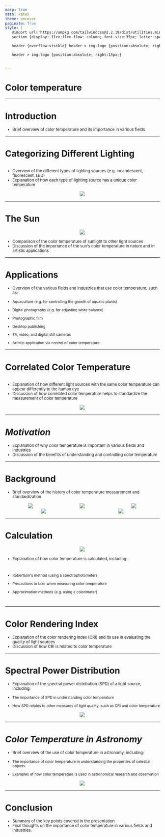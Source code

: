 ```yaml
---
marp: true
math: katex
theme: uncover
paginate: True
style: |
   @import url('https://unpkg.com/tailwindcss@2.2.19/dist/utilities.min.css');
   section {display: flex;flex-flow: column; font-size:35px; letter-spacing:1.4px;}

   header {overflow:visible} header > img.logo {position:absolute; right:15px;}

   header > img.logo {position:absolute; right:15px;}


---
```

<!-- backgroundImage: url('backgrounds/aaabstract (3).png') -->
<!-- _class: lead -->

 # **Color temperature**

---
<style scoped>p,li {font-size:0.96em}</style>

 # Introduction

- Brief overview of color temperature and its importance in various fields

---
<style scoped>p,li {font-size:0.88em}</style>

 # Categorizing Different Lighting
<div style='flex:1 1 auto; min-height:0;' class="grid grid-cols-8 gap-4">
<div style='display:flex; flex-flow:column; min-height:0;' class="col-span-4">

- Overview of the different types of lighting sources (e.g. incandescent, fluorescent, LED)
- Explanation of how each type of lighting source has a unique color temperature
</div>

<div style='display:flex; flex-flow:column; min-height:0;' class="col-span-4">

<div style="display: flex; flex: 1 1 auto; flex-flow: row; min-height: 0"><div style="display: flex; flex: 1 1 auto; justify-content: center;min-height:0;min-width:0; margin-bottom:0.1em;;margin-right:0.15em">
<img style='object-fit: contain; max-height:100%; max-width:100%; background-color: rgba(0,0,0,0);' src='https://upload.wikimedia.org/wikipedia/commons/2/21/Black_body_visible_spectrum.gif'/>
</div>
</div>

</div>

</div>


---
<style scoped>p,li {font-size:0.88em}</style>

 # The Sun
<div style="display: flex; flex: 1 1 auto; flex-flow: row; min-height: 0"><div style="display: flex; flex: 1 1 auto; justify-content: center;min-height:0;min-width:0; margin-bottom:0.1em;;margin-right:0.15em">
<img style='object-fit: contain; max-height:100%; max-width:100%; background-color: rgba(0,0,0,0);' src='https://upload.wikimedia.org/wikipedia/commons/thumb/e/e9/Color_temperature_black_body_800-12200K.svg/512px-Color_temperature_black_body_800-12200K.svg.png'/>
</div>
</div>

- Comparison of the color temperature of sunlight to other light sources
- Discussion of the importance of the sun's color temperature in nature and in artistic applications

---
<style scoped>p,li {font-size:0.72em}</style>

 # Applications
- Overview of the various fields and industries that use color temperature, such as:

+ Aquaculture (e.g. for controlling the growth of aquatic plants)

+ Digital photography (e.g. for adjusting white balance)

+ Photographic film

+ Desktop publishing

+ TV, video, and digital still cameras

+ Artistic application via control of color temperature


---
<style scoped>p,li {font-size:0.88em}</style>

 # **Correlated Color Temperature**
<div style='flex:1 1 auto; min-height:0;' class="grid grid-cols-8 gap-4">
<div style='display:flex; flex-flow:column; min-height:0;' class="col-span-4">

- Explanation of how different light sources with the same color temperature can appear differently to the human eye
- Discussion of how correlated color temperature helps to standardize the measurement of color temperature
</div>

<div style='display:flex; flex-flow:column; min-height:0;' class="col-span-4">

<div style="display: flex; flex: 1 1 auto; flex-flow: row; min-height: 0"><div style="display: flex; flex: 1 1 auto; justify-content: center;min-height:0;min-width:0; margin-bottom:0.1em;;margin-right:0.15em">
<img style='object-fit: contain; max-height:100%; max-width:100%; background-color: rgba(0,0,0,0);' src='https://upload.wikimedia.org/wikipedia/commons/thumb/2/2c/Blackbody_peak_wavelength_exitance_vs_temperature.svg/260px-Blackbody_peak_wavelength_exitance_vs_temperature.svg.png'/>
</div>
</div>

</div>

</div>


---
<style scoped>p,li {font-size:0.92em}</style>

 # _Motivation_
- Explanation of why color temperature is important in various fields and industries
- Discussion of the benefits of understanding and controlling color temperature


---
<style scoped>p,li {font-size:0.76em}</style>

 # Background
- Brief overview of the history of color temperature measurement and standardization
<div style="display: flex; flex: 1 1 auto; flex-flow: row; min-height: 0"><div style="display: flex; flex: 1 1 auto; justify-content: center;min-height:0;min-width:0; margin-bottom:0.1em;;margin-right:0.15em">
<img style='object-fit: contain; max-height:100%; max-width:100%; background-color: rgba(0,0,0,0);' src='https://upload.wikimedia.org/wikipedia/commons/thumb/9/99/Judd%27s_%28r%2Cg%29_diagram.svg/170px-Judd%27s_%28r%2Cg%29_diagram.svg.png'/>
</div>
<div style="display: flex; flex: 1 1 auto; justify-content: center;min-height:0;min-width:0; margin-bottom:0.1em;;margin-right:0.15em">
<img style='object-fit: contain; max-height:100%; max-width:100%; background-color: rgba(0,0,0,0);' src='https://upload.wikimedia.org/wikipedia/commons/thumb/9/93/Judd%27s_Maxwell_triangle.svg/220px-Judd%27s_Maxwell_triangle.svg.png'/>
</div>
<div style="display: flex; flex: 1 1 auto; justify-content: center;min-height:0;min-width:0; margin-bottom:0.1em;;margin-right:0.15em">
<img style='object-fit: contain; max-height:100%; max-width:100%; background-color: rgba(0,0,0,0);' src='https://upload.wikimedia.org/wikipedia/commons/thumb/2/26/Judd%27s-UCS.png/220px-Judd%27s-UCS.png'/>
</div>
</div>
<div style="display: flex; flex: 1 1 auto; flex-flow: row; min-height: 0"><div style="display: flex; flex: 1 1 auto; justify-content: center;min-height:0;min-width:0; margin-bottom:0.1em;;margin-right:0.15em">
<img style='object-fit: contain; max-height:100%; max-width:100%; background-color: rgba(0,0,0,0);' src='https://upload.wikimedia.org/wikipedia/commons/thumb/0/0c/Planckian-locus-in-mireds.png/220px-Planckian-locus-in-mireds.png'/>
</div>
<div style="display: flex; flex: 1 1 auto; justify-content: center;min-height:0;min-width:0; margin-bottom:0.1em;;margin-right:0.15em">
<img style='object-fit: contain; max-height:100%; max-width:100%; background-color: rgba(0,0,0,0);' src='https://upload.wikimedia.org/wikipedia/commons/thumb/a/a1/CIE_1960_UCS.png/250px-CIE_1960_UCS.png'/>
</div>
</div>


---
<style scoped>p,li {font-size:0.80em}</style>

 # Calculation
<div style='flex:1 1 auto; min-height:0;' class="grid grid-cols-8 gap-4">
<div style='display:flex; flex-flow:column; min-height:0;' class="col-span-4">

<div style="display: flex; flex: 1 1 auto; flex-flow: row; min-height: 0"><div style="display: flex; flex: 1 1 auto; justify-content: center;min-height:0;min-width:0; margin-bottom:0.1em;;margin-right:0.15em">
<img style='object-fit: contain; max-height:100%; max-width:100%; background-color: rgba(0,0,0,0);' src='https://upload.wikimedia.org/wikipedia/commons/thumb/d/d7/Planckian-locus.png/550px-Planckian-locus.png'/>
</div>
</div>

</div>

<div style='display:flex; flex-flow:column; min-height:0;' class="col-span-4">

- Explanation of how color temperature is calculated, including:

+ Robertson's method (using a spectrophotometer)

+ Precautions to take when measuring color temperature

+ Approximation methods (e.g. using a colorimeter)
</div>

</div>


---
<style scoped>p,li {font-size:0.92em}</style>

 # Color Rendering Index

- Explanation of the color rendering index (CRI) and its use in evaluating the quality of light sources
- Discussion of how CRI is related to color temperature

---
<style scoped>p,li {font-size:0.84em}</style>

 # Spectral Power Distribution
- Explanation of the spectral power distribution (SPD) of a light source, including:

+ The importance of SPD in understanding color temperature

+ How SPD relates to other measures of light quality, such as CRI and color temperature
<div style="display: flex; flex: 1 1 auto; flex-flow: row; min-height: 0"><div style="display: flex; flex: 1 1 auto; justify-content: center;min-height:0;min-width:0; margin-bottom:0.1em;;margin-right:0.15em">
<img style='object-fit: contain; max-height:100%; max-width:100%; background-color: rgba(0,0,0,0);' src='https://upload.wikimedia.org/wikipedia/commons/b/b0/Spectral_Power_Distributions.png'/>
</div>
</div>


---
<style scoped>p,li {font-size:0.84em}</style>

 # _Color Temperature in Astronomy_
- Brief overview of the use of color temperature in astronomy, including:

+ The importance of color temperature in understanding the properties of celestial objects

+ Examples of how color temperature is used in astronomical research and observation
<div style="display: flex; flex: 1 1 auto; flex-flow: row; min-height: 0"><div style="display: flex; flex: 1 1 auto; justify-content: center;min-height:0;min-width:0; margin-bottom:0.1em;;margin-right:0.15em">
<img style='object-fit: contain; max-height:100%; max-width:100%; background-color: rgba(0,0,0,0);' src='https://upload.wikimedia.org/wikipedia/commons/thumb/4/4d/A0V-blackbody_SPD_comparison.png/310px-A0V-blackbody_SPD_comparison.png'/>
</div>
</div>


---
<style scoped>p,li {font-size:0.92em}</style>

 # Conclusion
- Summary of the key points covered in the presentation
- Final thoughts on the importance of color temperature in various fields and industries.
